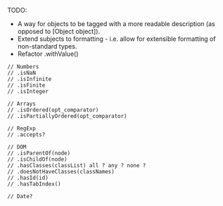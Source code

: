 TODO:

* A way for objects to be tagged with a more readable description (as opposed to [Object object]).
* Extend subjects to formatting - i.e. allow for extensible formatting of non-standard types.
* Refactor .withValue()

```
// Numbers
// .isNaN
// .isInfinite
// .isFinite
// .isInteger

// Arrays
// .isOrdered(opt_comparator)
// .isPartiallyOrdered(opt_comparator)

// RegExp
// .accepts?

// DOM
// .isParentOf(node)
// .isChildOf(node)
// .hasClasses(classList) all ? any ? none ?
// .doesNotHaveClasses(classNames)
// .hasId(id)
// .hasTabIndex()

// Date?

```
